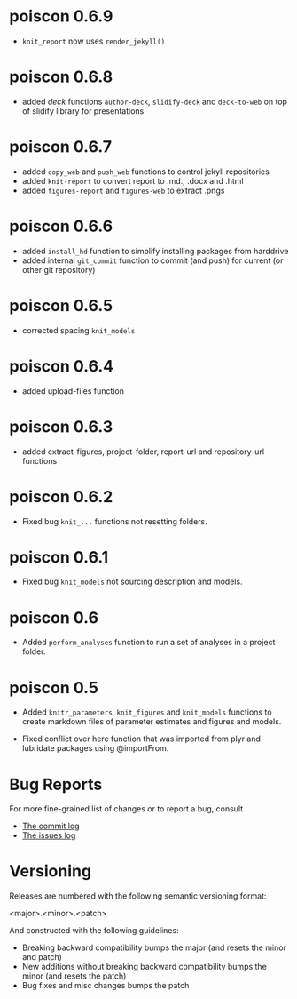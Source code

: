 # poiscon 0.6.9

* `knit_report` now uses `render_jekyll()`

# poiscon 0.6.8

* added *deck* functions `author-deck`, `slidify-deck` and `deck-to-web` 
on top of slidify library for presentations

# poiscon 0.6.7

* added `copy_web` and `push_web` functions to control jekyll repositories
* added `knit-report` to convert report to .md., .docx and .html
* added `figures-report` and `figures-web` to extract .pngs

# poiscon 0.6.6

* added `install_hd` function to simplify installing packages from harddrive
* added internal `git_commit` function to commit (and push) for current (or other git repository)

# poiscon 0.6.5

* corrected spacing `knit_models`

# poiscon 0.6.4

* added upload-files function

# poiscon 0.6.3

* added extract-figures, project-folder, report-url and repository-url functions

# poiscon 0.6.2

* Fixed bug `knit_...` functions not resetting folders.

# poiscon 0.6.1

* Fixed bug `knit_models` not sourcing description and models.

# poiscon 0.6

* Added `perform_analyses` function to run a set of analyses in a project folder.

# poiscon 0.5

* Added `knitr_parameters`, `knit_figures` and `knit_models` functions to 
create markdown files of parameter estimates and figures and models.

* Fixed conflict over here function that was imported from plyr and lubridate
packages using @importFrom.

# Bug Reports 

For more fine-grained list of changes or to report a bug, consult 

* [The commit log](https://github.com/poissonconsulting/poiscon/commits/master)
* [The issues log](https://github.com/poissonconsulting/poiscon/issues)

# Versioning

Releases are numbered with the following semantic versioning format:

\<major\>.\<minor\>.\<patch\>

And constructed with the following guidelines:

* Breaking backward compatibility bumps the major (and resets the minor 
  and patch)
* New additions without breaking backward compatibility bumps the minor 
  (and resets the patch)
* Bug fixes and misc changes bumps the patch
